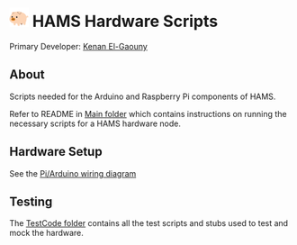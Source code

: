 # <a href="https://github.com/MajeedMirza/HAMS"><img border="0" alt="The Home Monitoring and Automation System" src="../Resources/icon.png" width="34" height="34" /></a> HAMS Hardware Scripts
Primary Developer: [Kenan El-Gaouny](https://github.com/kinanjaouni)

## About
Scripts needed for the Arduino and Raspberry Pi components of HAMS.

Refer to README in [Main folder](main) which contains instructions on running the necessary scripts for a HAMS hardware node.

## Hardware Setup
See the [Pi/Arduino wiring diagram](Resources/Arduino_Connection_Diagram.png)

## Testing
The [TestCode folder](TestCode) contains all the test scripts and stubs used to test and mock the hardware.
